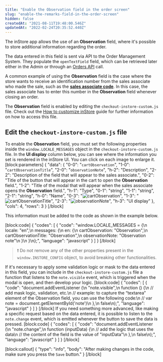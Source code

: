```yaml
---
title: "Enable the Observation field in the order screen"
slug: "enable-the-remarks-field-in-the-order-screen"
hidden: false
createdAt: "2021-08-11T19:48:00.546Z"
updatedAt: "2022-02-24T20:35:52.440Z"
---
```


The inStore app allows the use of an **Observation** field, where it's possible to store additional information regarding the order.

The data entered in this field is sent via API to the Order Management System. They populate the `openTextField` field, which can be retrieved later either in the Admin or through an [Orders API](https://developers.vtex.com/docs/api-reference/orders-api#overview) call.

A common example of using the **Observation** field is the case where the store wants to receive an identification number from the sales associate who made the sale, such as the **[sales associate code](https://developers.vtex.com/vtex-rest-api/docs/sales-associate-code)**. In this case, the sales associate has to enter this number in the **Observation** field whenever closing an order.

The **Observation** field is enabled by editing the `checkout-instore-custom.js` file. Check out the [How to customize inStore](https://developers.vtex.com/vtex-rest-api/docs/how-to-customize-instore) guide for further information on how to access this file.

## Edit the `checkout-instore-custom.js` file

To enable the **Observation** field, you must set the following properties inside the `window.LOCALE_MESSAGES` object in the `checkout-instore-custom.js` file. In the **UI display** column below, you can see where the information you set is rendered in the inStore UI. You can click on each image to enlarge it.
[block:parameters]
{
"data": {
"0-0": "`cartObservation`",
"1-0": "`cartObservationTitle`",
"2-0": "`observationNote`",
"h-2": "Description",
"2-2": "Description of the field that will appear to the sales associate.",
"0-2": "Title of the button that will appear in the cart to open the **Observation** field.",
"1-2": "Title of the modal that will appear when the sales associate opens the **Observation** field.",
"h-1": "Type",
"0-1": "string",
"1-1": "string",
"2-1": "string",
"h-0": "Name",
"0-3": "![cartObservation](https://cdn.jsdelivr.net/gh/vtexdocs/dev-portal-content@main/images/enable-the-remarks-field-in-the-order-screen-0.png)",
"1-3": "![cartObservationTitle](https://cdn.jsdelivr.net/gh/vtexdocs/dev-portal-content@main/images/enable-the-remarks-field-in-the-order-screen-1.png)",
"2-3": "![observationNote](https://cdn.jsdelivr.net/gh/vtexdocs/dev-portal-content@main/images/enable-the-remarks-field-in-the-order-screen-2.png)",
"h-3": "UI display"
},
"cols": 4,
"rows": 3
}
[/block]

This information must be added to the code as shown in the example below.

[block:code]
{
  "codes": [
    {
      "code": "window.LOCALE_MESSAGES = {\n  locale: \"en\",\n  messages: {\n    en: {\n      cartObservation: \"Observation\",\n      cartObservationTitle: \"Observation\",\n      observationNote: \"Observation note\"\n    }\n  }\n};",
      "language": "javascript"
    }
  ]
}
[/block]

> ❗ Do not remove any of the other properties present in the `window.INSTORE_CONFIG` object, to avoid breaking other functionalities.

If it's necessary to apply some validation logic or mask to the data entered in this field, you can include in the `checkout-instore-custom.js` file a function that listens to the `note.visible` event, which is triggered when the modal is open, and then develop your logic.
[block:code]
{
  "codes": [
    {
      "code": "document.addEventListener (\n  \"note.visible\",\n  function () {\n    // add mask logic, validation, etc.\n    // example: to capture the “textarea” element of the Observation field, you can use the following code:\n    // var note = document.getElementById('note')\n  },\n  false\n);",
      "language": "javascript"
    }
  ]
}
[/block]
If you need something more advanced, like making a specific request based on the data entered, it is possible to listen to the `note.change` event, which is emitted whenever the button to save the data is pressed.
[block:code]
{
  "codes": [
    {
      "code": "document.addEventListener (\n  \"note.change\",\n  function (inputData) {\n    // add the logic that uses the data\n    // the content of the field is the value of \"inputData\"\n  },\n  false\n);",
      "language": "javascript"
    }
  ]
}
[/block]

[block:callout]
{
  "type": "info",
  "body": "After making changes in the code, make sure you press the `Save` button."
}
[/block]

